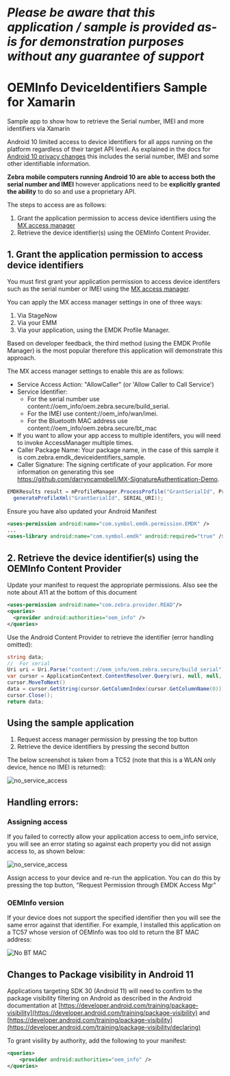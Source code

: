 *Please be aware that this application / sample is provided as-is for demonstration purposes without any guarantee of support*
=========================================================

# OEMInfo DeviceIdentifiers Sample for Xamarin

Sample app to show how to retrieve the Serial number, IMEI and more identifiers via Xamarin

Android 10 limited access to device identifiers for all apps running on the platform regardless of their target API level.  As explained in the docs for [Android 10 privacy changes](https://developer.android.com/about/versions/10/privacy/changes) this includes the serial number, IMEI and some other identifiable information.

**Zebra mobile computers running Android 10 are able to access both the serial number and IMEI** however applications need to be **explicitly granted the ability** to do so and use a proprietary API.

The steps to access are as follows:
1. Grant the application permission to access device identifiers using the [MX access manager](https://techdocs.zebra.com/mx/accessmgr/)
2. Retrieve the device identifier(s) using the OEMInfo Content Provider.

## 1. Grant the application permission to access device identifiers

You must first grant your application permission to access device identifers such as the serial number or IMEI using the [MX access manager](https://techdocs.zebra.com/mx/accessmgr/). 

You can apply the MX access manager settings in one of three ways:
1. Via StageNow
2. Via your EMM
3. Via your application, using the EMDK Profile Manager.

Based on developer feedback, the third method (using the EMDK Profile Manager) is the most popular therefore this application will demonstrate this approach.

The MX access manager settings to enable this are as follows:
- Service Access Action: "AllowCaller" (or 'Allow Caller to Call Service')
- Service Identifier: 
  - For the serial number use content://oem_info/oem.zebra.secure/build_serial.  
  - For the IMEI use content://oem_info/wan/imei.  
  - For the Bluetooth MAC address use content://oem_info/oem.zebra.secure/bt_mac
- If you want to allow your app access to multiple identifers, you will need to invoke AccessManager multiple times.
- Caller Package Name: Your package name, in the case of this sample it is com.zebra.emdk_deviceidentifiers_sample.
- Caller Signature: The signing certificate of your application.  For more information on generating this see https://github.com/darryncampbell/MX-SignatureAuthentication-Demo.

``` csharp
EMDKResults result = mProfileManager.ProcessProfile("GrantSerialId", ProfileManager.PROFILE_FLAG.Set, 
  generateProfileXml("GrantSerialId", SERIAL_URI));
```

Ensure you have also updated your Android Manifest

```xml
<uses-permission android:name="com.symbol.emdk.permission.EMDK" />
...
<uses-library android:name="com.symbol.emdk" android:required="true" />
```

## 2. Retrieve the device identifier(s) using the OEMInfo Content Provider

Update your manifest to request the appropriate permissions.  Also see the note about A11 at the bottom of this document

```xml
<uses-permission android:name="com.zebra.provider.READ"/>
<queries>
  <provider android:authorities="oem_info" />
</queries>
```

Use the Android Content Provider to retrieve the identifier (error handling omitted):

```csharp
string data;
//  For serial
Uri uri = Uri.Parse("content://oem_info/oem.zebra.secure/build_serial");
var cursor = ApplicationContext.ContentResolver.Query(uri, null, null, null, null);
cursor.MoveToNext()
data = cursor.GetString(cursor.GetColumnIndex(cursor.GetColumnName(0)));
cursor.Close();
return data;
```

## Using the sample application

1. Request access manager permission by pressing the top button
2. Retrieve the device identifiers by pressing the second button

The below screenshot is taken from a TC52 (note that this is a WLAN only device, hence no IMEI is returned):

![no_service_access](https://github.com/darryncampbell/OEMInfo-DeviceIdentifiers-Sample-Xamarin/raw/main/screenshots/tc52.jpg)

## Handling errors:

### Assigning access

If you failed to correctly allow your application access to oem_info service, you will see an error stating so against each property you did not assign access to, as shown below:

![no_service_access](https://github.com/darryncampbell/OEMInfo-DeviceIdentifiers-Sample-Xamarin/raw/main/screenshots/Not%20granted.jpg)

Assign access to your device and re-run the application.  You can do this by pressing the top button, "Request Permission through EMDK Access Mgr"

### OEMInfo version

If your device does not support the specified identifier then you will see the same error against that identifier.  For example, I installed this application on a TC57 whose version of OEMInfo was too old to return the BT MAC address:

![No BT MAC](https://github.com/darryncampbell/OEMInfo-DeviceIdentifiers-Sample-Xamarin/raw/main/screenshots/tc57.jpg)

## Changes to Package visibility in Android 11

Applications targeting SDK 30 (Android 11) will need to confirm to the package visibility filtering on Android as described in the Android documentation at [https://developer.android.com/training/package-visibility](https://developer.android.com/training/package-visibility) and [https://developer.android.com/training/package-visibility](https://developer.android.com/training/package-visibility/declaring)

To grant visility by authority, add the following to your manifest:

```xml
<queries>
    <provider android:authorities="oem_info" />
</queries>
```
